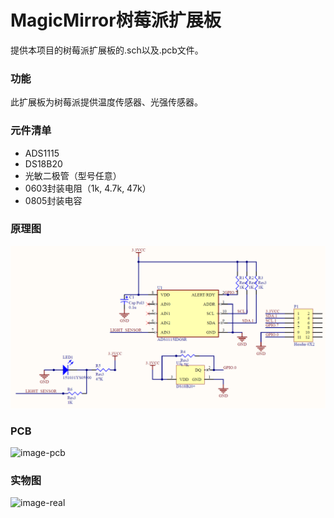 # MagicMirror树莓派扩展板

提供本项目的树莓派扩展板的.sch以及.pcb文件。

### 功能

此扩展板为树莓派提供温度传感器、光强传感器。

### 元件清单

* ADS1115
* DS18B20
* 光敏二极管（型号任意）
* 0603封装电阻（1k, 4.7k, 47k）
* 0805封装电容

### 原理图

![image-sch](board\image\image-sch.png)

### PCB

![image-pcb](https://github.com/mensan12138/magic_mirror/blob/main/board/image/image-pcb.png)

### 实物图

![image-real](board\image\image-real.png)
